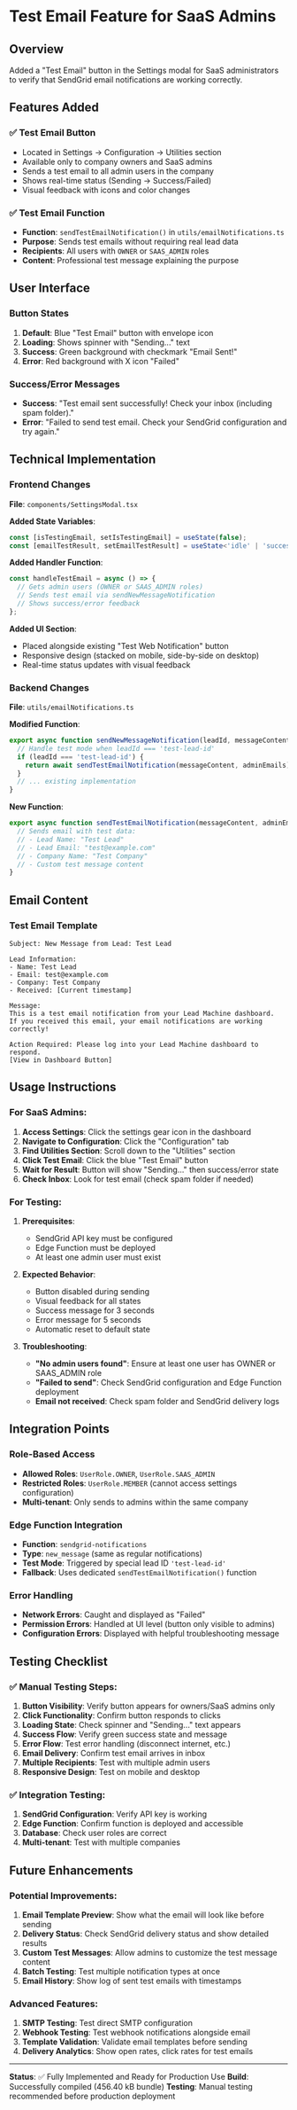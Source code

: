 # Test Email Feature for SaaS Admins

## Overview
Added a "Test Email" button in the Settings modal for SaaS administrators to verify that SendGrid email notifications are working correctly.

## Features Added

### ✅ **Test Email Button**
- Located in Settings → Configuration → Utilities section
- Available only to company owners and SaaS admins
- Sends a test email to all admin users in the company
- Shows real-time status (Sending → Success/Failed)
- Visual feedback with icons and color changes

### ✅ **Test Email Function**
- **Function**: `sendTestEmailNotification()` in `utils/emailNotifications.ts`
- **Purpose**: Sends test emails without requiring real lead data
- **Recipients**: All users with `OWNER` or `SAAS_ADMIN` roles
- **Content**: Professional test message explaining the purpose

## User Interface

### Button States
1. **Default**: Blue "Test Email" button with envelope icon
2. **Loading**: Shows spinner with "Sending..." text
3. **Success**: Green background with checkmark "Email Sent!"
4. **Error**: Red background with X icon "Failed"

### Success/Error Messages
- **Success**: "Test email sent successfully! Check your inbox (including spam folder)."
- **Error**: "Failed to send test email. Check your SendGrid configuration and try again."

## Technical Implementation

### Frontend Changes
**File**: `components/SettingsModal.tsx`

**Added State Variables**:
```typescript
const [isTestingEmail, setIsTestingEmail] = useState(false);
const [emailTestResult, setEmailTestResult] = useState<'idle' | 'success' | 'error'>('idle');
```

**Added Handler Function**:
```typescript
const handleTestEmail = async () => {
  // Gets admin users (OWNER or SAAS_ADMIN roles)
  // Sends test email via sendNewMessageNotification
  // Shows success/error feedback
};
```

**Added UI Section**:
- Placed alongside existing "Test Web Notification" button
- Responsive design (stacked on mobile, side-by-side on desktop)
- Real-time status updates with visual feedback

### Backend Changes
**File**: `utils/emailNotifications.ts`

**Modified Function**:
```typescript
export async function sendNewMessageNotification(leadId, messageContent, adminEmails) {
  // Handle test mode when leadId === 'test-lead-id'
  if (leadId === 'test-lead-id') {
    return await sendTestEmailNotification(messageContent, adminEmails);
  }
  // ... existing implementation
}
```

**New Function**:
```typescript
export async function sendTestEmailNotification(messageContent, adminEmails) {
  // Sends email with test data:
  // - Lead Name: "Test Lead"
  // - Lead Email: "test@example.com"  
  // - Company Name: "Test Company"
  // - Custom test message content
}
```

## Email Content

### Test Email Template
```
Subject: New Message from Lead: Test Lead

Lead Information:
- Name: Test Lead
- Email: test@example.com
- Company: Test Company
- Received: [Current timestamp]

Message:
This is a test email notification from your Lead Machine dashboard. 
If you received this email, your email notifications are working correctly!

Action Required: Please log into your Lead Machine dashboard to respond.
[View in Dashboard Button]
```

## Usage Instructions

### For SaaS Admins:
1. **Access Settings**: Click the settings gear icon in the dashboard
2. **Navigate to Configuration**: Click the "Configuration" tab
3. **Find Utilities Section**: Scroll down to the "Utilities" section
4. **Click Test Email**: Click the blue "Test Email" button
5. **Wait for Result**: Button will show "Sending..." then success/error state
6. **Check Inbox**: Look for test email (check spam folder if needed)

### For Testing:
1. **Prerequisites**: 
   - SendGrid API key must be configured
   - Edge Function must be deployed
   - At least one admin user must exist

2. **Expected Behavior**:
   - Button disabled during sending
   - Visual feedback for all states
   - Success message for 3 seconds
   - Error message for 5 seconds
   - Automatic reset to default state

3. **Troubleshooting**:
   - **"No admin users found"**: Ensure at least one user has OWNER or SAAS_ADMIN role
   - **"Failed to send"**: Check SendGrid configuration and Edge Function deployment
   - **Email not received**: Check spam folder and SendGrid delivery logs

## Integration Points

### Role-Based Access
- **Allowed Roles**: `UserRole.OWNER`, `UserRole.SAAS_ADMIN`
- **Restricted Roles**: `UserRole.MEMBER` (cannot access settings configuration)
- **Multi-tenant**: Only sends to admins within the same company

### Edge Function Integration
- **Function**: `sendgrid-notifications`
- **Type**: `new_message` (same as regular notifications)
- **Test Mode**: Triggered by special lead ID `'test-lead-id'`
- **Fallback**: Uses dedicated `sendTestEmailNotification()` function

### Error Handling
- **Network Errors**: Caught and displayed as "Failed"
- **Permission Errors**: Handled at UI level (button only visible to admins)
- **Configuration Errors**: Displayed with helpful troubleshooting message

## Testing Checklist

### ✅ Manual Testing Steps:
1. **Button Visibility**: Verify button appears for owners/SaaS admins only
2. **Click Functionality**: Confirm button responds to clicks
3. **Loading State**: Check spinner and "Sending..." text appears
4. **Success Flow**: Verify green success state and message
5. **Error Flow**: Test error handling (disconnect internet, etc.)
6. **Email Delivery**: Confirm test email arrives in inbox
7. **Multiple Recipients**: Test with multiple admin users
8. **Responsive Design**: Test on mobile and desktop

### ✅ Integration Testing:
1. **SendGrid Configuration**: Verify API key is working
2. **Edge Function**: Confirm function is deployed and accessible
3. **Database**: Check user roles are correct
4. **Multi-tenant**: Test with multiple companies

## Future Enhancements

### Potential Improvements:
1. **Email Template Preview**: Show what the email will look like before sending
2. **Delivery Status**: Check SendGrid delivery status and show detailed results
3. **Custom Test Messages**: Allow admins to customize the test message content
4. **Batch Testing**: Test multiple notification types at once
5. **Email History**: Show log of sent test emails with timestamps

### Advanced Features:
1. **SMTP Testing**: Test direct SMTP configuration
2. **Webhook Testing**: Test webhook notifications alongside email
3. **Template Validation**: Validate email templates before sending
4. **Delivery Analytics**: Show open rates, click rates for test emails

---

**Status**: ✅ Fully Implemented and Ready for Production Use
**Build**: Successfully compiled (456.40 kB bundle)
**Testing**: Manual testing recommended before production deployment